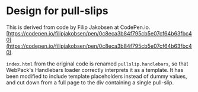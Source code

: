 # Design for pull-slips

This is derived from code by Filip Jakobsen at CodePen.io.
[https://codepen.io/filipjakobsen/pen/0c8eca3b84f795cb5e07cf64b63fbc40](https://codepen.io/filipjakobsen/pen/0c8eca3b84f795cb5e07cf64b63fbc40).

`index.html` from the original code is renamed `pullslip.handlebars`, so that WebPack's Handlebars loader correctly interprets it as a template. It has been modified to include template placeholders instead of dummy values, and cut down from a full page to the div containing a single pull-slip.
